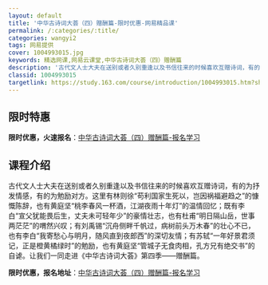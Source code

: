 ```yaml
---
layout: default
title: '中华古诗词大荟（四）赠酬篇-限时优惠-网易精品课'
permalink: /:categories/:title/
categories: wangyi2
tags: 网易提供
cover: 1004993015.jpg
keywords: 精选网课,网易云课堂,中华古诗词大荟（四）赠酬篇
description: '古代文人士大夫在送别或者久别重逢以及书信往来的时候喜欢互赠诗词，有的为抒发情感，有的为勉励对方。这里有林则徐“苟利国家生'
classid: 1004993015
targetlink: https://study.163.com/course/introduction/1004993015.htm?share=1&shareId=1025206652&utm_campaign=share&utm_medium=iphoneShare&utm_source=&utm_u=1025206652
---
```


## 限时特惠

**限时优惠，火速报名**：[中华古诗词大荟（四）赠酬篇-报名学习](https://study.163.com/course/introduction/1004993015.htm?share=1&shareId=1025206652&utm_campaign=share&utm_medium=iphoneShare&utm_source=&utm_u=1025206652)

## 课程介绍

古代文人士大夫在送别或者久别重逢以及书信往来的时候喜欢互赠诗词，有的为抒发情感，有的为勉励对方。这里有林则徐“苟利国家生死以，岂因祸福避趋之”的慷慨陈辞，也有黄庭坚“桃李春风一杯酒，江湖夜雨十年灯”的温情回忆；既有李白“宣父犹能畏后生，丈夫未可轻年少”的豪情壮志，也有杜甫“明日隔山岳，世事两茫茫”的喟然兴叹；有刘禹锡“沉舟侧畔千帆过，病树前头万木春”的壮心不已，也有李白“我寄愁心与明月，随风直到夜郎西”的深切友情；有苏轼“一年好景君须记，正是橙黄橘绿时”的勉励，也有黄庭坚“管城子无食肉相，孔方兄有绝交书”的自谑。让我们一同走进《中华古诗词大荟》第四季——赠酬篇。

**限时优惠，报名地址**：[中华古诗词大荟（四）赠酬篇-报名学习](https://study.163.com/course/introduction/1004993015.htm?share=1&shareId=1025206652&utm_campaign=share&utm_medium=iphoneShare&utm_source=&utm_u=1025206652)


